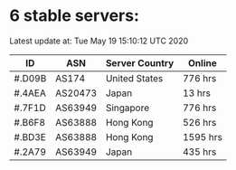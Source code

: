 # 6 stable servers:

Latest update at: Tue May 19 15:10:12 UTC 2020

| ID | ASN | Server Country | Online |
| -- | --- | -------------- | ------ |
| #.D09B | AS174 | United States | 776 hrs |
| #.4AEA | AS20473 | Japan | 13 hrs |
| #.7F1D | AS63949 | Singapore | 776 hrs |
| #.B6F8 | AS63888 | Hong Kong | 526 hrs |
| #.BD3E | AS63888 | Hong Kong | 1595 hrs |
| #.2A79 | AS63949 | Japan | 435 hrs |

